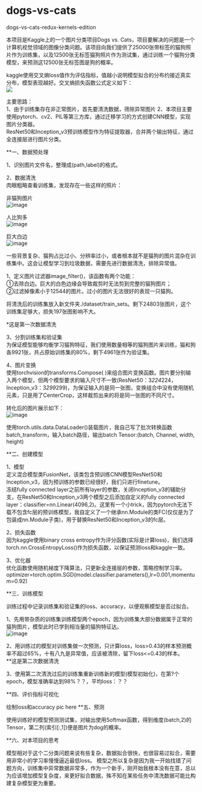 # dogs-vs-cats
dogs-vs-cats-redux-kernels-edition

本项目是Kaggle上的一个图片分类项目Dogs vs. Cats，项目要解决的问题是一个计算机视觉领域的图像分类问题。该项目向我们提供了25000张带标签的猫狗照片作为训练集，以及12500张无标签猫狗照片作为测试集，通过训练一个猫狗分类模型，来预测这12500张无标签图是狗的概率。  

kaggle使用交叉熵loss值作为评估指标，值越小说明模型拟合的分布约接近真实分布，模型表现越好。交叉熵损失函数公式定义如下：  
![](picture/equation.svg)

主要思路：  
1、由于训练集存在非正常图片，首先要清洗数据，筛除异常图片
2、本项目主要使用pytorch、cv2、PIL等第三方库，通过迁移学习的方式创建CNN模型，实现图片分类器。  
	ResNet50和Inception_v3预训练模型作为特征提取器，合并两个输出特征，通过全连接层进行图片分类。  
	
**一、数据预处理  

1、识别图片文件名，整理成(path,label)的格式。  

2、数据清洗  
肉眼粗略查看训练集，发现存在一些这样的照片：  

非猫狗图片  
![image](picture/dog.4367.jpg)

人比狗多  
![image](picture/dog.6725.jpg)

巨大白边  
![image](picture/dog.9076.jpg)

一些背景复杂、猫狗占比过小、分辨率过小，或者根本就不是猫狗的图片混杂在训练集中。这会让模型学习到垃圾数据，需要先进行数据清洗，排除异常值。  
    
1、定义图片过滤器image_filter()，该函数有两个功能：  
①去除白边。巨大的白色边缘会导致裁剪时无法剪到完整的猫狗图片；  
②过滤掉像素小于12544的图片。过小的图片无法很好的表现一只猫狗。  


将清洗后的训练集放入新文件夹./dataset/train_sets。剩下24803张图片，这个训练集足够大，损失197张图影响不大。  

*这是第一次数据清洗

3、分割训练集和验证集  
为保证模型能够均衡学习猫狗特征，我们使用数量相等的猫狗图片来训练，猫和狗各9921张，共占原始训练集的80%，剩下4961张作为验证集。  
    
4、图片变换  
使用torchvision的transforms.Compose( )来组合图片变换函数。图片要分别输入两个模型，但两个模型要求的输入尺寸不一致(ResNet50：3*224*224，Inception_v3：3*299*299)，为保证输入的是同一张图，变换组合中没有使用随机元素，只是用了CenterCrop，这样裁剪出来的将是同一张图的不同尺寸。  

转化后的图片展示如下：  
![image](picture/samples.png)  

使用torch.utils.data.DataLoader()装载图片，我自己写了批次转换函数batch_transform，输入batch路径，输出batch Tensor:(batch, Channel, width, height)  

**二、创建模型  

1、模型  
定义混合模型类FusionNet，该类包含预训练CNN模型ResNet50和Inception_v3，因为预训练的参数已经很好，我们只进行finetune。  
冻结fully connected layer之前所有layer的参数，关闭Inception_v3的辅助分支，在ResNet50和Inception_v3两个模型之后添加自定义的fully connected layer：classifier=nn.Linear(4096,2)。这里有一个小trick，因为pytorch无法下载不包含fc层的预训练模型，我自定义了一个继承nn.Module的类FC(仅仅是为了包装成nn.Module子类)，用于替换ResNet50和Inception_v3的fc层。 

2、损失函数  
因为kaggle使用binary cross entropy作为评分函数(实际是计算loss)，我们选择torch.nn.CrossEntropyLoss()作为损失函数，以保证预测loss和kaggle一致。  

3、优化器  
优化函数使用随机梯度下降算法，只更新全连接层的参数，策略控制学习率。  
optimizer=torch.optim.SGD(model.classifier.parameters(),lr=0.001,momentum=0.92)  

**三、训练模型  

训练过程中记录训练集和验证集的loss、accuracy，以便观察模型是否过拟合。  

1、先用带杂质的训练集训练模型两个epoch，因为训练集大部分数据属于正常的猫狗图片，模型此时已学到相当量的猫狗特征达。  
![image](picture/plot.png)  

2、用训练过的模型对训练集做一次预测，只计算loss，loss>0.43的样本预测概率不超过65%，十有八九是异常值，应该被清除，留下loss<=0.43的样本。  
**这是第二次数据清洗  

3、使用第二次清洗过后的训练集重新训练新的模型(模型初始化)，在第?个epoch，模型准确率达到98%？？，平均loss：？？

**四、评价指标可视化

绘制loss和accuracy
    pic here
**五、预测

使用训练好的模型预测测试集，对输出使用Softmax函数，得到维度(batch,2)的Tensor，第二列(索引[:,1])便是图片为dog的概率。  
    
**六、对本项目的思考

模型相对于这个二分类问题来说有些复杂，数据拟合很快，也很容易过拟合，需要用非常小的学习率慢慢逼近最低loss。
模型之所以复杂是因为我一开始找错了问题方向，训练集中异常数据非常多，作为一个新手，刚开始我根本没有在意，总以为应该增加模型复杂度，来更好拟合数据，殊不知在某些任务中清洗数据可能比构建复杂模型更为重要。
